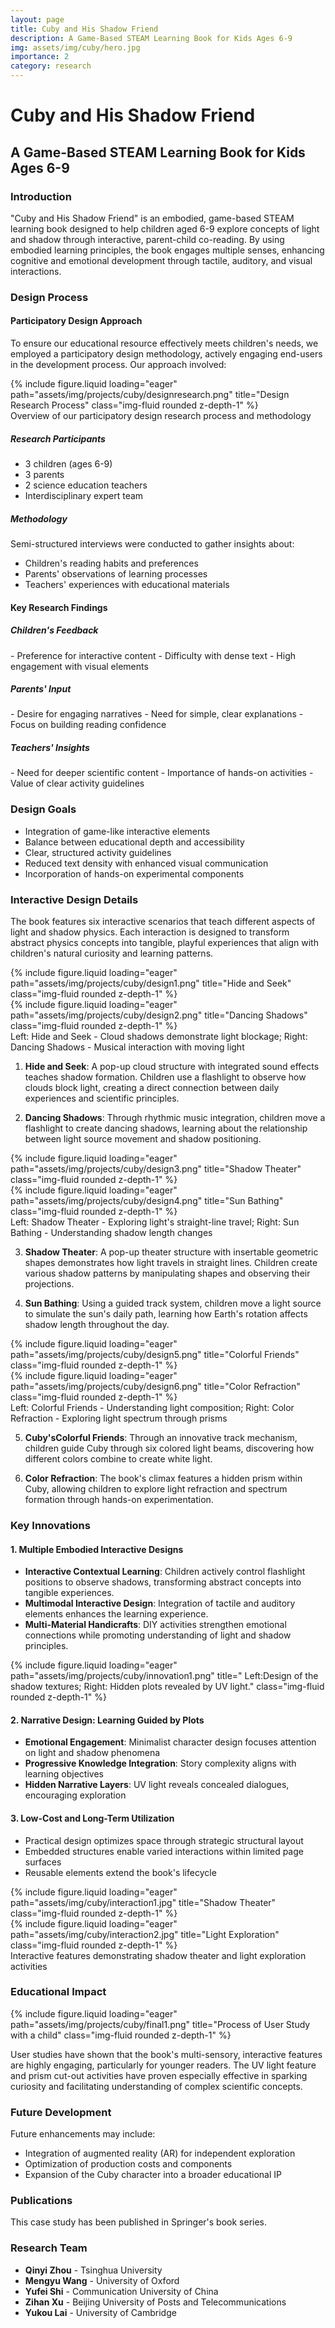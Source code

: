 ```yaml
---
layout: page
title: Cuby and His Shadow Friend
description: A Game-Based STEAM Learning Book for Kids Ages 6-9
img: assets/img/cuby/hero.jpg
importance: 2
category: research
---
```


# Cuby and His Shadow Friend
## A Game-Based STEAM Learning Book for Kids Ages 6-9

### Introduction

"Cuby and His Shadow Friend" is an embodied, game-based STEAM learning book designed to help children aged 6-9 explore concepts of light and shadow through interactive, parent-child co-reading. By using embodied learning principles, the book engages multiple senses, enhancing cognitive and emotional development through tactile, auditory, and visual interactions.


### Design Process

#### Participatory Design Approach

To ensure our educational resource effectively meets children's needs, we employed a participatory design methodology, actively engaging end-users in the development process. Our approach involved:

<div class="row">
    <div class="col-sm mt-3 mt-md-0">
        {% include figure.liquid loading="eager" path="assets/img/projects/cuby/designresearch.png" title="Design Research Process" class="img-fluid rounded z-depth-1" %}
    </div>
</div>
<div class="caption">
    Overview of our participatory design research process and methodology
</div>

##### Research Participants
- 3 children (ages 6-9)
- 3 parents
- 2 science education teachers
- Interdisciplinary expert team

##### Methodology
Semi-structured interviews were conducted to gather insights about:
- Children's reading habits and preferences
- Parents' observations of learning processes
- Teachers' experiences with educational materials

#### Key Research Findings

<div class="row">
    <div class="col-sm-4">
        <div class="card">
            <div class="card-body">
                <h5>Children's Feedback</h5>
                - Preference for interactive content
                - Difficulty with dense text
                - High engagement with visual elements
            </div>
        </div>
    </div>
    <div class="col-sm-4">
        <div class="card">
            <div class="card-body">
                <h5>Parents' Input</h5>
                - Desire for engaging narratives
                - Need for simple, clear explanations
                - Focus on building reading confidence
            </div>
        </div>
    </div>
    <div class="col-sm-4">
        <div class="card">
            <div class="card-body">
                <h5>Teachers' Insights</h5>
                - Need for deeper scientific content
                - Importance of hands-on activities
                - Value of clear activity guidelines
            </div>
        </div>
    </div>
</div>

### Design Goals
- Integration of game-like interactive elements
- Balance between educational depth and accessibility
- Clear, structured activity guidelines
- Reduced text density with enhanced visual communication
- Incorporation of hands-on experimental components


### Interactive Design Details

The book features six interactive scenarios that teach different aspects of light and shadow physics. Each interaction is designed to transform abstract physics concepts into tangible, playful experiences that align with children's natural curiosity and learning patterns.

<div class="row">
    <div class="col-sm mt-3 mt-md-0">
        {% include figure.liquid loading="eager" path="assets/img/projects/cuby/design1.png" title="Hide and Seek" class="img-fluid rounded z-depth-1" %}
    </div>
    <div class="col-sm mt-3 mt-md-0">
        {% include figure.liquid loading="eager" path="assets/img/projects/cuby/design2.png" title="Dancing Shadows" class="img-fluid rounded z-depth-1" %}
    </div>
</div>
<div class="caption">
    Left: Hide and Seek - Cloud shadows demonstrate light blockage; Right: Dancing Shadows - Musical interaction with moving light
</div>

1. **Hide and Seek**: A pop-up cloud structure with integrated sound effects teaches shadow formation. Children use a flashlight to observe how clouds block light, creating a direct connection between daily experiences and scientific principles.

2. **Dancing Shadows**: Through rhythmic music integration, children move a flashlight to create dancing shadows, learning about the relationship between light source movement and shadow positioning.

<div class="row">
    <div class="col-sm mt-3 mt-md-0">
        {% include figure.liquid loading="eager" path="assets/img/projects/cuby/design3.png" title="Shadow Theater" class="img-fluid rounded z-depth-1" %}
    </div>
    <div class="col-sm mt-3 mt-md-0">
        {% include figure.liquid loading="eager" path="assets/img/projects/cuby/design4.png" title="Sun Bathing" class="img-fluid rounded z-depth-1" %}
    </div>
</div>
<div class="caption">
    Left: Shadow Theater - Exploring light's straight-line travel; Right: Sun Bathing - Understanding shadow length changes
</div>

3. **Shadow Theater**: A pop-up theater structure with insertable geometric shapes demonstrates how light travels in straight lines. Children create various shadow patterns by manipulating shapes and observing their projections.

4. **Sun Bathing**: Using a guided track system, children move a light source to simulate the sun's daily path, learning how Earth's rotation affects shadow length throughout the day.

<div class="row">
    <div class="col-sm mt-3 mt-md-0">
        {% include figure.liquid loading="eager" path="assets/img/projects/cuby/design5.png" title="Colorful Friends" class="img-fluid rounded z-depth-1" %}
    </div>
    <div class="col-sm mt-3 mt-md-0">
        {% include figure.liquid loading="eager" path="assets/img/projects/cuby/design6.png" title="Color Refraction" class="img-fluid rounded z-depth-1" %}
    </div>
</div>
<div class="caption">
    Left: Colorful Friends - Understanding light composition; Right: Color Refraction - Exploring light spectrum through prisms
</div>

5. **Cuby'sColorful Friends**: Through an innovative track mechanism, children guide Cuby through six colored light beams, discovering how different colors combine to create white light.

6. **Color Refraction**: The book's climax features a hidden prism within Cuby, allowing children to explore light refraction and spectrum formation through hands-on experimentation.




### Key Innovations

#### 1. Multiple Embodied Interactive Designs
- **Interactive Contextual Learning**: Children actively control flashlight positions to observe shadows, transforming abstract concepts into tangible experiences.
- **Multimodal Interactive Design**: Integration of tactile and auditory elements enhances the learning experience.
- **Multi-Material Handicrafts**: DIY activities strengthen emotional connections while promoting understanding of light and shadow principles.

<div class="row">
    <div class="col-sm mt-3 mt-md-0">
        {% include figure.liquid loading="eager" path="assets/img/projects/cuby/innovation1.png" title=" Left:Design of the shadow textures; Right: Hidden plots revealed by UV light." class="img-fluid rounded z-depth-1" %}
    </div>
</div>

#### 2. Narrative Design: Learning Guided by Plots
- **Emotional Engagement**: Minimalist character design focuses attention on light and shadow phenomena
- **Progressive Knowledge Integration**: Story complexity aligns with learning objectives
- **Hidden Narrative Layers**: UV light reveals concealed dialogues, encouraging exploration

#### 3. Low-Cost and Long-Term Utilization
- Practical design optimizes space through strategic structural layout
- Embedded structures enable varied interactions within limited page surfaces
- Reusable elements extend the book's lifecycle

<div class="row">
    <div class="col-sm mt-3 mt-md-0">
        {% include figure.liquid loading="eager" path="assets/img/cuby/interaction1.jpg" title="Shadow Theater" class="img-fluid rounded z-depth-1" %}
    </div>
    <div class="col-sm mt-3 mt-md-0">
        {% include figure.liquid loading="eager" path="assets/img/cuby/interaction2.jpg" title="Light Exploration" class="img-fluid rounded z-depth-1" %}
    </div>
</div>
<div class="caption">
    Interactive features demonstrating shadow theater and light exploration activities
</div>

### Educational Impact

<div class="row">
    <div class="col-sm mt-3 mt-md-0">
        {% include figure.liquid loading="eager" path="assets/img/projects/cuby/final1.png" title="Process of User Study with a child" class="img-fluid rounded z-depth-1" %}
    </div>
</div>

User studies have shown that the book's multi-sensory, interactive features are highly engaging, particularly for younger readers. The UV light feature and prism cut-out activities have proven especially effective in sparking curiosity and facilitating understanding of complex scientific concepts.

### Future Development

Future enhancements may include:
- Integration of augmented reality (AR) for independent exploration
- Optimization of production costs and components
- Expansion of the Cuby character into a broader educational IP

### Publications
This case study has been published in Springer's book series.








### Research Team
- **Qinyi Zhou** - Tsinghua University
- **Mengyu Wang** - University of Oxford
- **Yufei Shi** - Communication University of China
- **Zihan Xu** - Beijing University of Posts and Telecommunications
- **Yukou Lai** - University of Cambridge